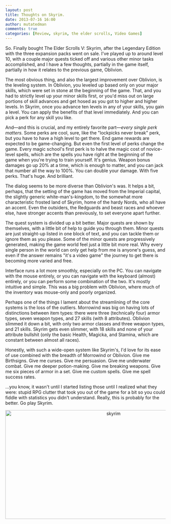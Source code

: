 ```yaml
---
layout: post
title: Thoughts on Skyrim.
date: 2013-07-16 16:00
author: mutatedman
comments: true
categories: [Review, skyrim, the elder scrolls, Video Games]
---
```

So. Finally bought The Elder Scrolls V: Skyrim, after the Legendary Edition with the three expansion packs went on sale. I've played up to around level 10, with a couple major quests ticked off and various other minor tasks accomplished, and I have a few thoughts, partially in the game itself, partially in how it relates to the previous game, Oblivion.

The most obvious thing, and also the largest improvement over Oblivion, is the leveling system. In Oblivion, you leveled up based only on your major skills, which were set in stone at the beginning of the game. That, and you had to strictly level up your minor skills first, or you'd miss out on large portions of skill advances and get hosed as you got to higher and higher levels. In Skyrim, once you advance ten levels in any of your skills, you gain a level. You can apply the benefits of that level immediately. And you can pick a perk for any skill you like.

And—and this is crucial, and my entirely favorite part—<em>every single perk matters.</em> Some perks are cool, sure, like the "lockpicks never break" perk, but you have to have a high level to get there. End game rewards are expected to be game-changing. But even the first level of perks change the game. Every magic school's first perk is to halve the magic cost of novice-level spells, which are the spells you have right at the beginning of the game when you're trying to train yourself. It's genius. Weapon bonus damages go up 20% at a time, which is enough to matter, and you can jack that number all the way to 100%. You can double your damage. With five perks. That's huge. And brilliant.

The dialog seems to be more diverse than Oblivion's was. It helps a bit, perhaps, that the setting of the game has moved from the Imperial capital, the slightly generic white-man's-kingdom, to the somewhat more characteristic frosted land of Skyrim, home of the hardy Nords, who all have an accent. Even the outsiders, the Redguards and beast races and whoever else, have stronger accents than previously, to set everyone apart further.

The quest system is divided up a bit better. Major quests are shown by themselves, with a little bit of help to guide you through them. Minor quests are just straight-up listed in one block of text, and you can tackle them or ignore them as you please. Some of the minor quests are progressively generated, making the game world feel just a little bit more real. Why every single person in the world can only get help from me is anyone's guess, and even if the answer remains "it's a video game" the journey to get there is becoming more varied and free.

Interface runs a lot more smoothly, especially on the PC. You can navigate with the mouse entirely, or you can navigate with the keyboard (almost) entirely, or you can perform some combination of the two. It's mostly intuitive and simple. This was a big problem with Oblivion, where much of the inventory was mouse-only and poorly organized.

Perhaps one of the things I lament about the streamlining of the core systems is the loss of the outliers. Morrowind was big on having lots of distinctions between item types: there were three (technically four) armor types, seven weapon types, and 27 skills (with 8 attributes). Oblivion slimmed it down a bit, with only two armor classes and three weapon types, and 21 skills. Skyrim gets even slimmer, with 18 skills and none of your attribute bullshit (only the basic Health, Magicka, and Stamina, which are constant between almost all races).

Honestly, with such a wide-open system like Skyrim's, I'd love for its ease of use combined with the breadth of Morrowind or Oblivion. Give me Birthsigns. Give me curses. Give me persuasion. Give me underwater combat. Give me deeper potion-making. Give me breaking weapons. Give me six pieces of armor in a set. Give me custom spells. Give me spell success rates.

…you know, it wasn't until I started listing those until I realized what they were: stupid RPG clutter that took you out of the game for a bit so you could fiddle with statistics you didn't understand. Really, this is probably for the better. Go play Skyrim.
<p style="text-align:center;"><a href="http://samuelthomaservin.files.wordpress.com/2013/07/skyrim.jpg"><img class="aligncenter  wp-image-248" alt="skyrim" src="http://samuelthomaservin.files.wordpress.com/2013/07/skyrim.jpg?w=830" width="664" height="342" /></a></p>
